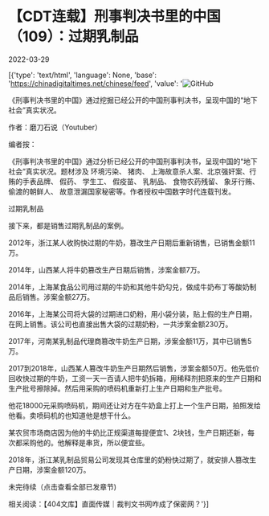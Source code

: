 # 【CDT连载】刑事判决书里的中国（109）：过期乳制品

2022-03-29

[{'type': 'text/html', 'language': None, 'base': 'https://chinadigitaltimes.net/chinese/feed', 'value': '![GitHub](https://chinadigitaltimes.net/chinese/files/2021/09/刑事判决书里的中国-791x1024.jpg)



《刑事判决书里的中国》通过挖掘已经公开的中国刑事判决书，呈现中国的“地下社会”真实状况。 

作者：磨刀石说（Youtuber）



编者按：

《刑事判决书里的中国》通过分析已经公开的中国刑事判决书，呈现中国的“地下社会”真实状况。题材涉及 环境污染、 猪肉、 上海故意杀人案、北京强奸案、行贿的手表品牌、 假药、 学生工、 假疫苗、 乳制品、 食物农药残留、 象牙行贿、 偷渡的朝鲜人、 故意泄漏国家秘密等。作者授权中国数字时代连载刊发。



过期乳制品

接下来，都是销售过期乳制品的案例。

2012年，浙江某人收购快过期的牛奶，篡改生产日期后重新销售，已销售金额11万。

2014年，山西某人将牛奶篡改生产日期后销售，涉案金额7万。

2014年，上海某食品公司用过期的牛奶和其他牛奶勾兑，做成牛奶布丁等酸奶制品后销售。涉案金额27万。

2016年，上海某公司将大袋的过期进口奶粉，用小袋分装，贴上假的生产日期，在网上销售。该公司也直接出售大袋的过期奶粉，一共涉案金额230万。

2017年，河南某乳制品代理商篡改牛奶生产日期，涉案金额11万，其中已销售5万。

2017到2018年，山西某人篡改牛奶生产日期然后销售，涉案金额50万。他先低价回收快过期的牛奶，工资一天一百请人把牛奶拆箱，用稀释剂把原来的生产日期和生产批号擦除掉。然后用采购的喷码机重新打上生产日期和生产批号。

他花18000元采购喷码机，期间还让对方在牛奶盒上打上一个生产日期，拍照发给他看。卖喷码机的也知道他是想干什么。

某农贸市场商店因为他的牛奶比正规渠道每提便宜1、2块钱，生产日期还新，每次都采购他的。他解释是串货，所以便宜些。

2018年，浙江某乳制品贸易公司发现其仓库里的奶粉快过期了，就安排人篡改生产日期，涉案金额120万。

未完待续（点击查看全部已发章节)

相关阅读：【404文库】直面传媒｜裁判文书网咋成了保密网？'}]